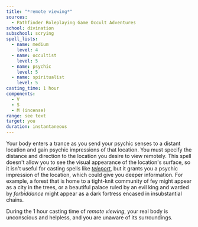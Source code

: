 ```yaml
---
title: "*remote viewing*"
sources:
  - Pathfinder Roleplaying Game Occult Adventures
school: divination
subschool: scrying
spell_lists:
  - name: medium
    level: 4
  - name: occultist
    level: 5
  - name: psychic
    level: 5
  - name: spiritualist
    level: 5
casting_time: 1 hour
components:
  - V
  - S
  - M (incense)
range: see text
target: you
duration: instantaneous
---
```


Your body enters a trance as you send your psychic senses to a distant location and gain psychic impressions of that location. You must specify the distance and direction to the location you desire to view remotely. This spell doesn't allow you to see the visual appearance of the location's surface, so it isn't useful for casting spells like [*teleport*](/spells/teleport/), but it grants you a psychic impression of the location, which could give you deeper information. For example, a forest that is home to a tight-knit community of fey might appear as a city in the trees, or a beautiful palace ruled by an evil king and warded by *forbiddance* might appear as a dark fortress encased in insubstantial chains.

During the 1 hour casting time of *remote viewing*, your real body is unconscious and helpless, and you are unaware of its surroundings.
